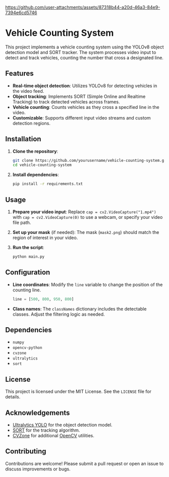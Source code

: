 

https://github.com/user-attachments/assets/87318b44-a20d-46a3-84e9-7394e6cd5746



# Vehicle Counting System

This project implements a vehicle counting system using the YOLOv8 object detection model and SORT tracker. The system processes video input to detect and track vehicles, counting the number that cross a designated line.

## Features

- **Real-time object detection**: Utilizes YOLOv8 for detecting vehicles in the video feed.
- **Object tracking**: Implements SORT (Simple Online and Realtime Tracking) to track detected vehicles across frames.
- **Vehicle counting**: Counts vehicles as they cross a specified line in the video.
- **Customizable**: Supports different input video streams and custom detection regions.

## Installation

1. **Clone the repository**:
   ```bash
   git clone https://github.com/yourusername/vehicle-counting-system.git
   cd vehicle-counting-system
   ```

2. **Install dependencies**:
   ```bash
   pip install -r requirements.txt
   ```

## Usage

1. **Prepare your video input**:
   Replace `cap = cv2.VideoCapture("1.mp4")` with `cap = cv2.VideoCapture(0)` to use a webcam, or specify your video file path.

2. **Set up your mask** (if needed):
   The mask (`mask2.png`) should match the region of interest in your video.

3. **Run the script**:
   ```bash
   python main.py
   ```

## Configuration

- **Line coordinates**: Modify the `line` variable to change the position of the counting line.
  ```python
  line = [500, 800, 950, 800]
  ```

- **Class names**: The `classNames` dictionary includes the detectable classes. Adjust the filtering logic as needed.

## Dependencies

- `numpy`
- `opencv-python`
- `cvzone`
- `ultralytics`
- `sort`

## License

This project is licensed under the MIT License. See the `LICENSE` file for details.

## Acknowledgements

- [Ultralytics YOLO](https://github.com/ultralytics/ultralytics) for the object detection model.
- [SORT](https://github.com/abewley/sort) for the tracking algorithm.
- [CVZone](https://github.com/cvzone/cvzone) for additional [OpenCV](https://github.com/opencv/opencv) utilities.

## Contributing

Contributions are welcome! Please submit a pull request or open an issue to discuss improvements or bugs.
